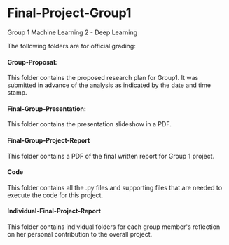 # Final-Project-Group1
Group 1 Machine Learning 2 - Deep Learning

The following folders are for official grading:

#### Group-Proposal: 

This folder contains the proposed research plan for Group1. It was submitted in advance of the analysis as indicated by the date and time stamp.

#### Final-Group-Presentation: 

This folder contains the presentation slideshow in a PDF.

#### Final-Group-Project-Report 

This folder contains a PDF of the final written report for Group 1 project. 

#### Code 

This folder contains all the .py files and supporting files that are needed to execute the code for this project.

#### Individual-Final-Project-Report 

This folder contains individual folders for each group member's reflection on her personal contribution to the overall project.  
